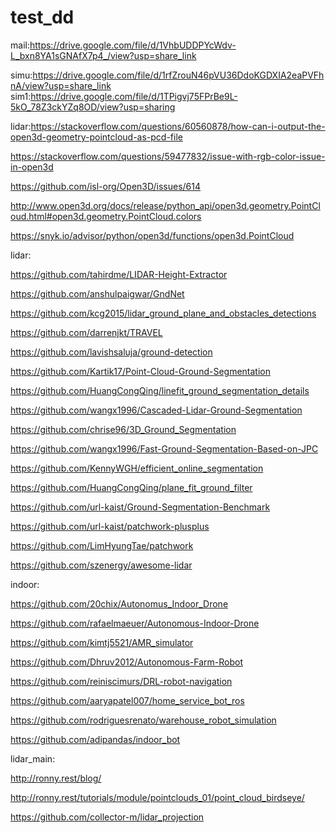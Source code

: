 # test_dd

mail:https://drive.google.com/file/d/1VhbUDDPYcWdv-L_bxn8YA1sGNAfX7p4_/view?usp=share_link

simu:https://drive.google.com/file/d/1rfZrouN46pVU36DdoKGDXIA2eaPVFhnA/view?usp=share_link
sim1:https://drive.google.com/file/d/1TPigvj75FPrBe9L-5kO_78Z3ckYZq8OD/view?usp=sharing

lidar:https://stackoverflow.com/questions/60560878/how-can-i-output-the-open3d-geometry-pointcloud-as-pcd-file

https://stackoverflow.com/questions/59477832/issue-with-rgb-color-issue-in-open3d

https://github.com/isl-org/Open3D/issues/614

http://www.open3d.org/docs/release/python_api/open3d.geometry.PointCloud.html#open3d.geometry.PointCloud.colors

https://snyk.io/advisor/python/open3d/functions/open3d.PointCloud

lidar:

https://github.com/tahirdme/LIDAR-Height-Extractor

https://github.com/anshulpaigwar/GndNet

https://github.com/kcg2015/lidar_ground_plane_and_obstacles_detections

https://github.com/darrenjkt/TRAVEL

https://github.com/lavishsaluja/ground-detection

https://github.com/Kartik17/Point-Cloud-Ground-Segmentation

https://github.com/HuangCongQing/linefit_ground_segmentation_details

https://github.com/wangx1996/Cascaded-Lidar-Ground-Segmentation

https://github.com/chrise96/3D_Ground_Segmentation

https://github.com/wangx1996/Fast-Ground-Segmentation-Based-on-JPC

https://github.com/KennyWGH/efficient_online_segmentation

https://github.com/HuangCongQing/plane_fit_ground_filter

https://github.com/url-kaist/Ground-Segmentation-Benchmark

https://github.com/url-kaist/patchwork-plusplus

https://github.com/LimHyungTae/patchwork

https://github.com/szenergy/awesome-lidar


indoor:

https://github.com/20chix/Autonomus_Indoor_Drone


https://github.com/rafaelmaeuer/Autonomous-Indoor-Drone

https://github.com/kimtj5521/AMR_simulator

https://github.com/Dhruv2012/Autonomous-Farm-Robot

https://github.com/reiniscimurs/DRL-robot-navigation

https://github.com/aaryapatel007/home_service_bot_ros

https://github.com/rodriguesrenato/warehouse_robot_simulation

https://github.com/adipandas/indoor_bot

lidar_main:

http://ronny.rest/blog/

http://ronny.rest/tutorials/module/pointclouds_01/point_cloud_birdseye/

https://github.com/collector-m/lidar_projection

